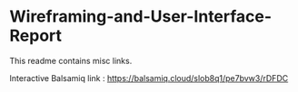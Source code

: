 # Wireframing-and-User-Interface-Report
This readme contains misc links.

Interactive Balsamiq link : https://balsamiq.cloud/slob8q1/pe7bvw3/rDFDC

